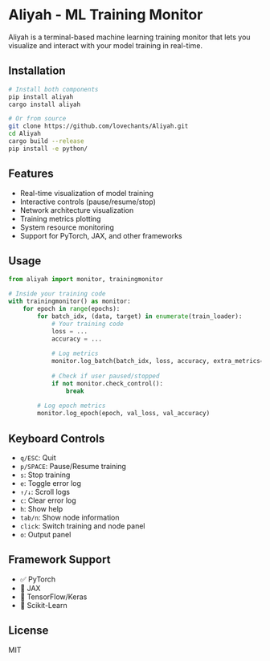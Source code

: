 # Aliyah - ML Training Monitor

Aliyah is a terminal-based machine learning training monitor that lets you visualize and interact with your model training in real-time.

## Installation

```bash
# Install both components
pip install aliyah
cargo install aliyah

# Or from source
git clone https://github.com/lovechants/Aliyah.git
cd Aliyah
cargo build --release
pip install -e python/
```

## Features

- Real-time visualization of model training
- Interactive controls (pause/resume/stop)
- Network architecture visualization
- Training metrics plotting
- System resource monitoring
- Support for PyTorch, JAX, and other frameworks

## Usage

```python
from aliyah import monitor, trainingmonitor

# Inside your training code
with trainingmonitor() as monitor:
    for epoch in range(epochs):
        for batch_idx, (data, target) in enumerate(train_loader):
            # Your training code
            loss = ...
            accuracy = ...
            
            # Log metrics
            monitor.log_batch(batch_idx, loss, accuracy, extra_metrics=extra_metrics)
            
            # Check if user paused/stopped
            if not monitor.check_control():
                break
        
        # Log epoch metrics
        monitor.log_epoch(epoch, val_loss, val_accuracy)
```

## Keyboard Controls

- `q/ESC`: Quit
- `p/SPACE`: Pause/Resume training
- `s`: Stop training
- `e`: Toggle error log
- `↑/↓`: Scroll logs
- `c`: Clear error log
- `h`: Show help
- `tab/n`: Show node information
- `click`: Switch training and node panel
- `o`: Output panel

## Framework Support

- ✅ PyTorch
- 🚧 JAX
- 🚧 TensorFlow/Keras
- 🚧 Scikit-Learn

## License

MIT
